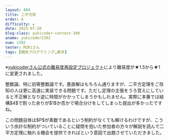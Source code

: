 ```yaml
---
layout: 404
title: 二平方和
order: A
difficulty: ★
date: 2023-07-28
blog-class: yukicoder-contest-399
aname: yukicoder2392
num: 2392
tester: MZKiさん
tags: [競技プログラミング,数学]
---
```


<p>
※<a href="https://x.com/yukicoder/status/1887865883261079783">yukicoderさん公式の難易度再設定プロジェクト</a>により難易度が★1.5から★1に変更されました。
</p>
<p>
整数論、特に初等整数論です。愚直解はもちろん通りますが、二平方定理をご存知の人は更に高速に実装できる問題です。ただし定理の主張をうろ覚えにしていると不正解となり逆に時間がかかってしまうかもしれません。実際に本番では結構$4$で割った余りが$1$か否かで場合分けをしてしまった提出が多かったですね。
</p>
<p>
この問題自体は$P$が素数であるという制約がなくても解けるわけですが、こういう余計な制約がついていることに疑問を抱いた参加者の方々が解説を読んで二平方定理に触れる機会を提供できればという意図で出題させていただきました。
</p>
